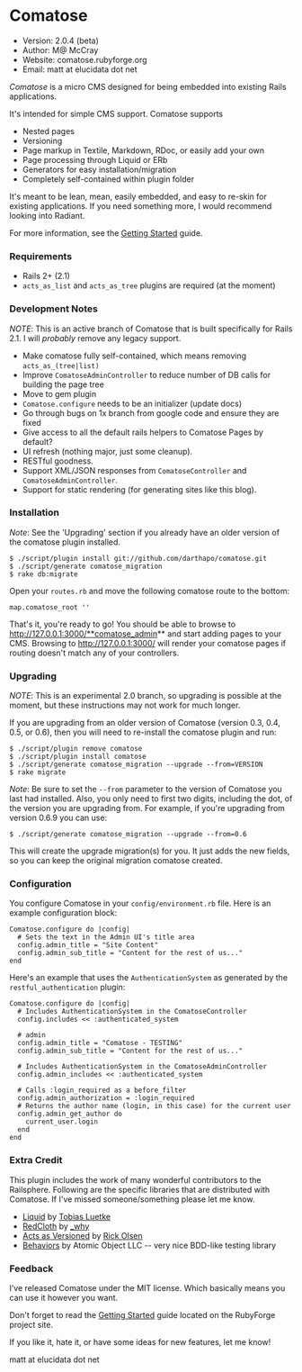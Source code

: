 # Comatose

* Version: 2.0.4 (beta)
* Author:  M@ McCray
* Website: comatose.rubyforge.org
* Email: matt at elucidata dot net


*Comatose* is a micro CMS designed for being embedded into existing Rails 
applications.

It's intended for simple CMS support. Comatose supports 

 * Nested pages
 * Versioning
 * Page markup in Textile, Markdown, RDoc, or easily add your own 
 * Page processing through Liquid or ERb
 * Generators for easy installation/migration
 * Completely self-contained within plugin folder

It's meant to be lean, mean, easily embedded, and easy to re-skin for 
existing applications. If you need something more, I would recommend 
looking into Radiant.

For more information, see the [Getting Started][] guide.

### Requirements

 * Rails 2+ (2.1)
 * `acts_as_list` and `acts_as_tree` plugins are required (at the moment)


### Development Notes

*NOTE*: This is an active branch of Comatose that is built specifically for Rails 2.1.
        I will *probably* remove any legacy support.

 * Make comatose fully self-contained, which means removing `acts_as_(tree|list)`
 * Improve `ComatoseAdminController` to reduce number of DB calls for building the page tree
 * Move to gem plugin
 * `Comatose.configure` needs to be an initializer (update docs)
 * Go through bugs on 1x branch from google code and ensure they are fixed
 * Give access to all the default rails helpers to Comatose Pages by default?
 * UI refresh (nothing major, just some cleanup).
 * RESTful goodness.
 * Support XML/JSON responses from `ComatoseController` and `ComatoseAdminController`.
 * Support for static rendering (for generating sites like this blog).

### Installation

*Note*: See the 'Upgrading' section if you already have an older version of 
        the comatose plugin installed.

    $ ./script/plugin install git://github.com/darthapo/comatose.git
    $ ./script/generate comatose_migration
    $ rake db:migrate

Open your `routes.rb` and move the following comatose route to the 
bottom:

    map.comatose_root ''

That's it, you're ready to go! You should be able to browse to 
http://127.0.0.1:3000/**comatose_admin** and start adding pages to your CMS. 
Browsing to http://127.0.0.1:3000/ will render your comatose pages if 
routing doesn't match any of your controllers. 


### Upgrading

*NOTE*: This is an experimental 2.0 branch, so upgrading is possible at
        the moment, but these instructions may not work for much longer.

If you are upgrading from an older version of Comatose (version 0.3, 
0.4, 0.5, or 0.6), then you will need to re-install the comatose 
plugin and run:

    $ ./script/plugin remove comatose
    $ ./script/plugin install comatose
    $ ./script/generate comatose_migration --upgrade --from=VERSION
    $ rake migrate

*Note*: Be sure to set the `--from` parameter to the version of
Comatose you last had installed. Also, you only need to first two digits,
including the dot, of the version you are upgrading from. For example, if
you're upgrading from version 0.6.9 you can use:

    $ ./script/generate comatose_migration --upgrade --from=0.6

This will create the upgrade migration(s) for you. It just adds the new 
fields, so you can keep the original migration comatose created.


### Configuration

You configure Comatose in your `config/environment.rb` file. Here is an example
configuration block:

    Comatose.configure do |config|
      # Sets the text in the Admin UI's title area
      config.admin_title = "Site Content"
      config.admin_sub_title = "Content for the rest of us..."
    end

Here's an example that uses the `AuthenticationSystem` as generated by the
`restful_authentication` plugin:

    Comatose.configure do |config|
      # Includes AuthenticationSystem in the ComatoseController
      config.includes << :authenticated_system

      # admin 
      config.admin_title = "Comatose - TESTING"
      config.admin_sub_title = "Content for the rest of us..."

      # Includes AuthenticationSystem in the ComatoseAdminController
      config.admin_includes << :authenticated_system
  
      # Calls :login_required as a before_filter
      config.admin_authorization = :login_required
      # Returns the author name (login, in this case) for the current user
      config.admin_get_author do
        current_user.login
      end
    end


### Extra Credit

This plugin includes the work of many wonderful contributors to the Railsphere. 
Following are the specific libraries that are distributed with Comatose. If I've 
missed someone/something please let me know.

 * [Liquid][] by [Tobias Luetke][] 
 * [RedCloth][] by [_why][]
 * [Acts as Versioned][]  by [Rick Olsen][]
 * [Behaviors][] by Atomic Object LLC -- very nice BDD-like testing library

### Feedback

I’ve released Comatose under the MIT license. Which basically means you 
can use it however you want.

Don't forget to read the [Getting Started][] guide located on the RubyForge
project site.

If you like it, hate it, or have some ideas for new features, let me know!

matt at elucidata dot net


[Getting Started]: http://comatose.rubyforge.org/getting-started-guide
[Liquid]: http://home.leetsoft.com/liquid
[Tobias Luetke]: http://blog.leetsoft.com
[RedCloth]: http://whytheluckystiff.net/ruby/redcloth
[_why]: http://whytheluckystiff.net
[Acts as Versioned]: http://ar-versioned.rubyforge.org
[Rick Olsen]: http://weblog.techno-weenie.net
[Behaviors]: http://behaviors.rubyforge.org